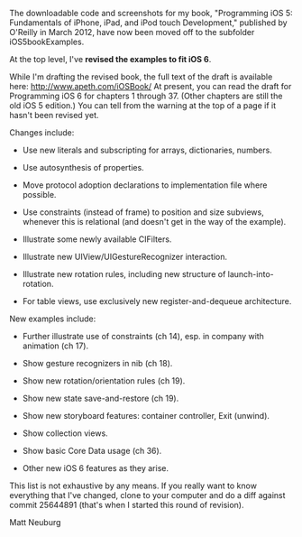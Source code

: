 
The downloadable code and screenshots for my book, "Programming iOS 5: Fundamentals of iPhone, iPad, and iPod touch Development," published by O'Reilly in March 2012, have now been moved off to the subfolder iOS5bookExamples.

At the top level, I've **revised the examples to fit iOS 6**.

While I'm drafting the revised book, the full text of the draft is available here: <http://www.apeth.com/iOSBook/> At present, you can read the draft for Programming iOS 6 for chapters 1 through 37. (Other chapters are still the old iOS 5 edition.) You can tell from the warning at the top of a page if it hasn't been revised yet.

Changes include:

* Use new literals and subscripting for arrays, dictionaries, numbers.

* Use autosynthesis of properties.

* Move protocol adoption declarations to implementation file where possible.

* Use constraints (instead of frame) to position and size subviews, whenever this is relational (and doesn't get in the way of the example).

* Illustrate some newly available CIFilters.

* Illustrate new UIView/UIGestureRecognizer interaction.

* Illustrate new rotation rules, including new structure of launch-into-rotation.

* For table views, use exclusively new register-and-dequeue architecture.

New examples include:

* Further illustrate use of constraints (ch 14), esp. in company with animation (ch 17).

* Show gesture recognizers in nib (ch 18).

* Show new rotation/orientation rules (ch 19).

* Show new state save-and-restore (ch 19).

* Show new storyboard features: container controller, Exit (unwind).

* Show collection views.

* Show basic Core Data usage (ch 36).

* Other new iOS 6 features as they arise.

This list is not exhaustive by any means. If you really want to know everything that I've changed, clone to your computer and do a diff against commit 25644891 (that's when I started this round of revision).

Matt Neuburg
